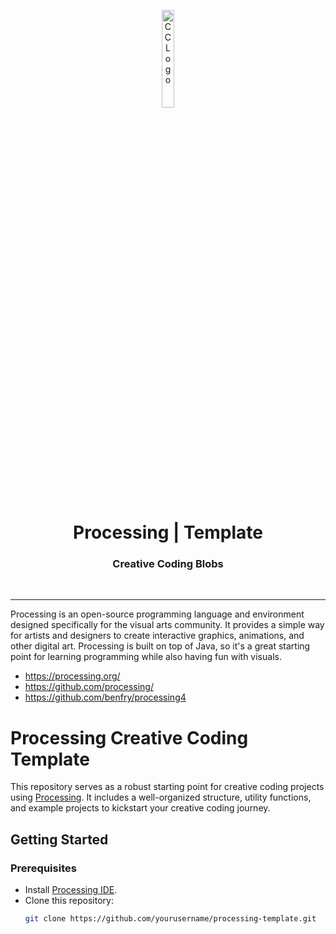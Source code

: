 <p align="center">
    <img src="https://github.com/scape-agency/blob.cc/blob/bfe4005975f28f73278ef0ee5cb0b700f5a9d30f/res/logo/logo-07-topaz.png" width="20%" height="20%" alt="CC Logo">
</p>
<h1 align='center' style='border-bottom: none;'>Processing | Template</h1>
<h3 align='center'>Creative Coding Blobs</h3>
<br/>

---

Processing is an open-source programming language and environment designed specifically for the visual arts community. It provides a simple way for artists and designers to create interactive graphics, animations, and other digital art. Processing is built on top of Java, so it's a great starting point for learning programming while also having fun with visuals.

- https://processing.org/
- https://github.com/processing/
- https://github.com/benfry/processing4

# Processing Creative Coding Template

This repository serves as a robust starting point for creative coding projects using [Processing](https://processing.org/). It includes a well-organized structure, utility functions, and example projects to kickstart your creative coding journey.

## Getting Started

### Prerequisites

- Install [Processing IDE](https://processing.org/download/).
- Clone this repository:
  ```bash
  git clone https://github.com/yourusername/processing-template.git